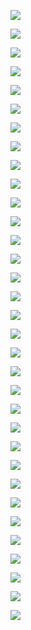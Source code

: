 ![](assets/01_images/640.jpeg)

![](assets/01_images/640-16762949604142.jpeg)  

![](assets/01_images/640-16762949645154.jpeg)  

![](assets/01_images/640-167629502760138.jpeg)

![](assets/01_images/640-167629502474336.png)

![](assets/01_images/640-16762949673916.jpeg)

![](assets/01_images/640.jpeg)

![](assets/01_images/640-16762949698488.jpeg)

![](assets/01_images/640-167629497199210.jpeg)

![](assets/01_images/640-167629502009534.png)

![](assets/01_images/640-167629497473812.jpeg)

![](assets/01_images/640-167629498150314.jpeg)

![](assets/01_images/640-16762951135862.jpeg)

![](assets/01_images/640-167629501311732.png)

![](assets/01_images/640-167629498376816.jpeg)

![](assets/01_images/640-167629498609218.png)

![](assets/01_images/640-167629498995420.jpeg)

![](assets/01_images/640-167629500805430.png)

![](assets/01_images/640-167629499321422.jpeg)

![](assets/01_images/640-167629499626224.png)

![](assets/01_images/640-167629500259128.png)

![](assets/01_images/640-167629499907026.jpeg)

![](assets/01_images/640-167629504355540.jpeg)

![](assets/01_images/640-167629504585542.png)

![](assets/01_images/640-167629504787644.jpeg)

![](assets/01_images/640-167629504996646.jpeg)

![](assets/01_images/640-167629505203948.jpeg)

![](assets/01_images/640-167629505413550.jpeg)

![](assets/01_images/640-167629505650552.jpeg)

![](assets/01_images/640-167629506221854.png)

![](assets/01_images/640-167629506460556.jpeg)

![](assets/01_images/640-167629506680058.jpeg)

![](assets/01_images/640-167629506942560.jpeg)
